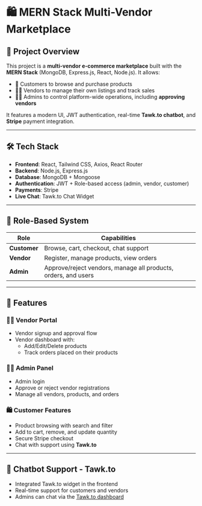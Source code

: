# 🛍️ MERN Stack Multi-Vendor Marketplace

## 🧠 Project Overview

This project is a **multi-vendor e-commerce marketplace** built with the **MERN Stack** (MongoDB, Express.js, React, Node.js). It allows:

- 🛒 Customers to browse and purchase products
- 🧑‍💼 Vendors to manage their own listings and track sales
- 🧑‍💻 Admins to control platform-wide operations, including **approving vendors**

It features a modern UI, JWT authentication, real-time **Tawk.to chatbot**, and **Stripe** payment integration.

---

## 🛠️ Tech Stack

- **Frontend**: React, Tailwind CSS, Axios, React Router
- **Backend**: Node.js, Express.js
- **Database**: MongoDB + Mongoose
- **Authentication**: JWT + Role-based access (admin, vendor, customer)
- **Payments**: Stripe
- **Live Chat**: Tawk.to Chat Widget

---

## 🔐 Role-Based System

| Role     | Capabilities |
|----------|--------------|
| **Customer** | Browse, cart, checkout, chat support |
| **Vendor**   | Register, manage products, view orders |
| **Admin**    | Approve/reject vendors, manage all products, orders, and users |

---

## 🔧 Features

### 🧑‍💼 Vendor Portal
- Vendor signup and approval flow
- Vendor dashboard with:
  - Add/Edit/Delete products
  - Track orders placed on their products

### 🧑‍💻 Admin Panel
- Admin login
- Approve or reject vendor registrations
- Manage all vendors, products, and orders

### 🛍️ Customer Features
- Product browsing with search and filter
- Add to cart, remove, and update quantity
- Secure Stripe checkout
- Chat with support using **Tawk.to**

---

## 💬 Chatbot Support - Tawk.to

- Integrated Tawk.to widget in the frontend
- Real-time support for customers and vendors
- Admins can chat via the [Tawk.to dashboard](https://dashboard.tawk.to)


